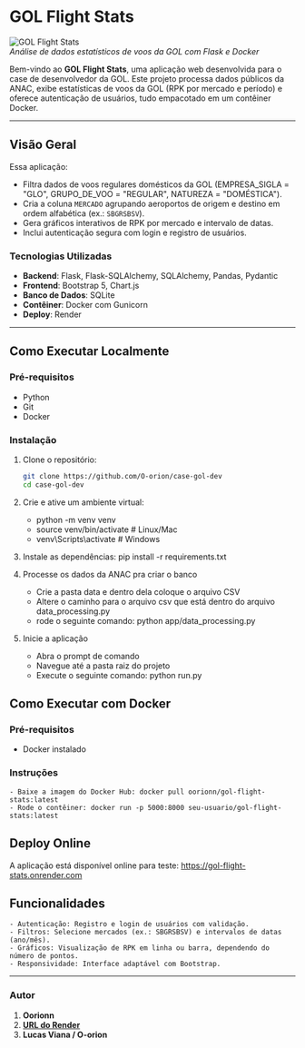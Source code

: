# GOL Flight Stats

![GOL Flight Stats](https://via.placeholder.com/800x200.png?text=GOL+Flight+Stats)  
*Análise de dados estatísticos de voos da GOL com Flask e Docker*

Bem-vindo ao **GOL Flight Stats**, uma aplicação web desenvolvida para o case de desenvolvedor da GOL. Este projeto processa dados públicos da ANAC, exibe estatísticas de voos da GOL (RPK por mercado e período) e oferece autenticação de usuários, tudo empacotado em um contêiner Docker.

---

## Visão Geral

Essa aplicação:
- Filtra dados de voos regulares domésticos da GOL (EMPRESA_SIGLA = "GLO", GRUPO_DE_VOO = "REGULAR", NATUREZA = "DOMÉSTICA").
- Cria a coluna `MERCADO` agrupando aeroportos de origem e destino em ordem alfabética (ex.: `SBGRSBSV`).
- Gera gráficos interativos de RPK por mercado e intervalo de datas.
- Inclui autenticação segura com login e registro de usuários.

### Tecnologias Utilizadas
- **Backend**: Flask, Flask-SQLAlchemy, SQLAlchemy, Pandas, Pydantic
- **Frontend**: Bootstrap 5, Chart.js
- **Banco de Dados**: SQLite
- **Contêiner**: Docker com Gunicorn
- **Deploy**: Render

---

## Como Executar Localmente

### Pré-requisitos
- Python 
- Git
- Docker

### Instalação
1. Clone o repositório:
   ```bash
   git clone https://github.com/O-orion/case-gol-dev
   cd case-gol-dev

2. Crie e ative um ambiente virtual:
     - python -m venv venv
     - source venv/bin/activate  # Linux/Mac
     - venv\Scripts\activate     # Windows

3. Instale as dependências:
    pip install -r requirements.txt

4. Processe os dados da ANAC pra criar o banco
    -  Crie a pasta data e dentro dela coloque o arquivo CSV
    -  Altere o caminho para o arquivo csv que está dentro do arquivo data_processing.py
    -  rode o seguinte comando: python app/data_processing.py

5. Inicie a aplicação
    -  Abra o prompt de comando
    -  Navegue até a pasta raiz do projeto
    -  Execute o seguinte comando: python run.py

## Como Executar com Docker
### Pré-requisitos
 - Docker instalado

### Instruções
    - Baixe a imagem do Docker Hub: docker pull oorionn/gol-flight-stats:latest
    - Rode o contêiner: docker run -p 5000:8000 seu-usuario/gol-flight-stats:latest

## Deploy Online
A aplicação está disponível online para teste: https://gol-flight-stats.onrender.com


## Funcionalidades
    - Autenticação: Registro e login de usuários com validação.
    - Filtros: Selecione mercados (ex.: SBGRSBSV) e intervalos de datas (ano/mês).
    - Gráficos: Visualização de RPK em linha ou barra, dependendo do número de pontos.
    - Responsividade: Interface adaptável com Bootstrap.

---

### **Autor**

1. **Oorionn**
2. **[URL do Render](https://gol-flight-stats.onrender.com)**
3. **Lucas Viana / O-orion**
